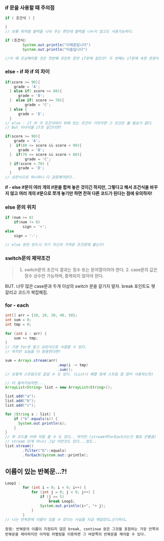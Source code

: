 ### if 문을 사용할 때 주의점

```java
if ( 조건식 ) {

}
// 보통 위처럼 블럭을 나눠 주는 편인데 블럭을 나누지 않고도 사용가능하다.

if (조건식)
		System.out.println("이제준입니다")
		System.out.println("이솔입니다")

//이 때 조심해야할 것은 첫번째 프린트 문만 if문에 걸린것! 두 번째는 if문에 속한 문장이 아님.
```

### else - if 와 if 의 차이

```java
if(score >= 90){
    grade = 'A';
  } else if( score >= 80){
	  grade = 'B';
  }  else if( score >= 70){
		 grade = 'C';
  } else {
	  grade = 'D';
  }
// else - if 라 각 조건식마다 위에 있는 조건이 거짓이면 그 조건은 볼 필요가 없다.
// But 이녀석을 if로 갈긴다면?

if(score >= 90){
    grade = 'A';
  }  if(80 <= score && score < 90){
	  grade = 'B';
  }  if(70 <= score && score < 80){
		 grade = 'C';
  } if(score < 70) {
	  grade = 'D';
  }
// 요런식으로 하나하나 다 검증해야한다..
```

**if - else if문이 여러 개의 if문을 합쳐 놓은 것이긴 하지만, 그렇다고 해서 조건식을 바꾸지 않고 여러 개의 if문으로 쪼개 놓기만 하면 전혀 다른 코드가 된다는 점에 유의하자!**

### else 문의 위치

```java
if (num >= 0)
	if(num != 0)
		sign = '+';
else
	sign = '-';

// else 문은 반드시 자기 자신과 가까운 조건문에 붙는다!
```

### switch문의 제약조건

> 1. switch문의 조건식 결과는 정수 또는 문자열이어야 한다.                                                                        2. case문의 값은 정수 상수만 가능하며, 중복되지 않아야 한다.
>

BUT. 너무 많은 case문과 두개 이상의 switch 문을 갈기지 말자. break 포인트도 헷갈리고 코드가 복잡해짐.

### for  - each

```java
int[] arr = {10, 20, 30, 40, 50};
int sum = 0;
int tmp = 0;
        
for (int i : arr) {
	sum += tmp;
}
// 기본 for문 말고 요런식으로 사용할 수 있다. 
// 하지만 요놈을 더 응용한다면?

sum = Arrays.stream(arr)
						.map(i -> tmp)
						.sum();
// 요렇게 스트림으로 갈길 수 도 있다. (List나 배열 등에 스트림 참 많이 사용하는듯)

// 더 들어가보자면....
ArrayList<String> list = new ArrayList<String>();

list.add("a");
list.add("b");
list.add("c");

for (String s : list) {
	if ("b".equals(s)) {
	  System.out.println(s);
    }
}
// 위 코드를 아래 처럼 쓸 수 도 있다.. 하지만 (stream의forEach쓰는건 별로 안좋음)
// stream 단계 아니니 그냥 이런것도 있다...정도..
list.stream()
		.filter("b"::equals)
		.forEach(System.out::println);

```

## 이름이 있는 반복문…?!

```java
Loop1 :
        for (int i = 0; i < 9; i++) {
            for (int j = 0; j < 9; j++) {
                if (j == 5)
                    break Loop1;
                System.out.println(i+", "+ j);
            }
        }
// 나는 반복문에 이름이 있을 수 있다는 사실을 지금 깨달았다…신기하다…
```

```
장점: 반복문의 이름이 지정되지 않은 break, continue 문은 그것을 포함하는 가장 안쪽의 반복문을 제어하지만 이처럼 라벨링을 이용하면 그 바깥쪽의 반복문을 제어할 수 있다.
```